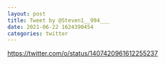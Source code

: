 ```yaml
--- 
layout: post 
title: Tweet by @Steven1__994___ 
date: 2021-06-22 1624390454 
categories: twitter 
--- 
```

https://twitter.com/o/status/1407420961612255237